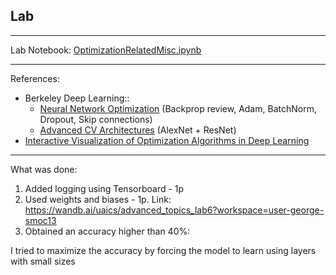 ## Lab 

***
Lab Notebook: [OptimizationRelatedMisc.ipynb](./OptimizationRelatedMisc.ipynb)


***
References:
- Berkeley Deep Learning::
  - [Neural Network Optimization](https://docs.google.com/presentation/d/15rUQe27DDS9ObR8YUaHI-IFErlfzMoIJuljD9jrU0WA/edit) (Backprop review, Adam, BatchNorm, Dropout, Skip connections)
  - [Advanced CV Architectures](https://docs.google.com/presentation/d/1khoyPFJStL3nJAqiqCLTZ1cvvjiq_62ifgIaywVESl0/edit#slide=id.g1fa0882f2cb_0_7) (AlexNet + ResNet)
- [Interactive Visualization of Optimization Algorithms in Deep Learning](https://emiliendupont.github.io/2018/01/24/optimization-visualization/)

***
What was done:
1. Added logging using Tensorboard - 1p
2. Used weights and biases - 1p. Link: https://wandb.ai/uaics/advanced_topics_lab6?workspace=user-george-smoc13
3. Obtained an accuracy higher than 40%: 

I tried to maximize the accuracy by forcing the model to learn using layers with small sizes
